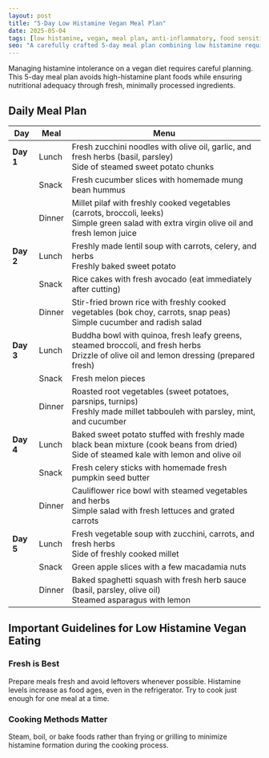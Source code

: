 ```yaml
---
layout: post
title: "5-Day Low Histamine Vegan Meal Plan"
date: 2025-05-04
tags: [low histamine, vegan, meal plan, anti-inflammatory, food sensitivity]
seo: "A carefully crafted 5-day meal plan combining low histamine requirements with a vegan lifestyle to help manage histamine intolerance while maintaining a plant-based diet."
---
```


Managing histamine intolerance on a vegan diet requires careful planning. This 5-day meal plan avoids high-histamine plant foods while ensuring nutritional adequacy through fresh, minimally processed ingredients.

## Daily Meal Plan

| Day | Meal | Menu |
|-----|------|------|
| **Day 1** | Lunch | Fresh zucchini noodles with olive oil, garlic, and fresh herbs (basil, parsley)<br>Side of steamed sweet potato chunks |
| | Snack | Fresh cucumber slices with homemade mung bean hummus |
| | Dinner | Millet pilaf with freshly cooked vegetables (carrots, broccoli, leeks)<br>Simple green salad with extra virgin olive oil and fresh lemon juice |
| **Day 2** | Lunch | Freshly made lentil soup with carrots, celery, and herbs<br>Freshly baked sweet potato |
| | Snack | Rice cakes with fresh avocado (eat immediately after cutting) |
| | Dinner | Stir-fried brown rice with freshly cooked vegetables (bok choy, carrots, snap peas)<br>Simple cucumber and radish salad |
| **Day 3** | Lunch | Buddha bowl with quinoa, fresh leafy greens, steamed broccoli, and fresh herbs<br>Drizzle of olive oil and lemon dressing (prepared fresh) |
| | Snack | Fresh melon pieces |
| | Dinner | Roasted root vegetables (sweet potatoes, parsnips, turnips)<br>Freshly made millet tabbouleh with parsley, mint, and cucumber |
| **Day 4** | Lunch | Baked sweet potato stuffed with freshly made black bean mixture (cook beans from dried)<br>Side of steamed kale with lemon and olive oil |
| | Snack | Fresh celery sticks with homemade fresh pumpkin seed butter |
| | Dinner | Cauliflower rice bowl with steamed vegetables and herbs<br>Simple salad with fresh lettuces and grated carrots |
| **Day 5** | Lunch | Fresh vegetable soup with zucchini, carrots, and fresh herbs<br>Side of freshly cooked millet |
| | Snack | Green apple slices with a few macadamia nuts |
| | Dinner | Baked spaghetti squash with fresh herb sauce (basil, parsley, olive oil)<br>Steamed asparagus with lemon |

## Important Guidelines for Low Histamine Vegan Eating

### Fresh is Best

Prepare meals fresh and avoid leftovers whenever possible. Histamine levels increase as food ages, even in the refrigerator. Try to cook just enough for one meal at a time.

### Cooking Methods Matter

Steam, boil, or bake foods rather than frying or grilling to minimize histamine formation during the cooking process.
